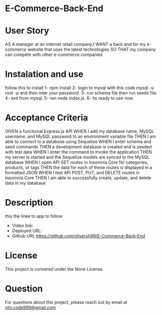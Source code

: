 # E-Commerce-Back-End


# User Story
AS A manager at an internet retail company,I WANT a back end for my e-commerce website that uses the latest technologies SO THAT my company can compete with other e-commerce companies


# Instalation and use

follow this to install 
1- npm install
2- login to mysql with this code mysql -u root -p and then inter your password.
3- run schema file then run seeds file.
4- exit from mysql.
5- run node index.js.
6- its ready to use now.

# Acceptance Criteria

GIVEN a functional Express.js API
WHEN I add my database name, MySQL username, and MySQL password to an environment variable file
THEN I am able to connect to a database using Sequelize
WHEN I enter schema and seed commands
THEN a development database is created and is seeded with test data
WHEN I enter the command to invoke the application
THEN my server is started and the Sequelize models are synced to the MySQL database
WHEN I open API GET routes in Insomnia Core for categories, products, or tags
THEN the data for each of these routes is displayed in a formatted JSON
WHEN I test API POST, PUT, and DELETE routes in Insomnia Core
THEN I am able to successfully create, update, and delete data in my database



# Description
this the linke to app to follow 
- Video link:
- Deployed URL:
- Github URL:https://github.com/oliversh99/E-Commerce-Back-End

# License
This project is convered under the None License.

# Question
For questions about this project, please reach out by email at oliv.code999@gmail.com